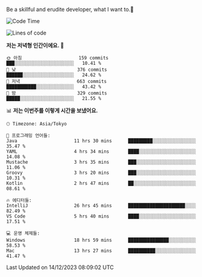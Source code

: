 Be a skillful and erudite developer, what I want to.👶

<!--START_SECTION:waka-->
![Code Time](http://img.shields.io/badge/Code%20Time-350%20hrs%2049%20mins-blue)

![Lines of code](https://img.shields.io/badge/%EC%A0%80%EB%8A%94%20%EC%97%AC%ED%83%9C%EA%B9%8C%EC%A7%80%20-745.0%20thousand%20%EC%A4%84%EC%9D%98%20%EC%BD%94%EB%93%9C%EB%A5%BC%20%EC%9E%91%EC%84%B1%ED%96%88%EC%96%B4%EC%9A%94.-blue)

**저는 저녁형 인간이에요. 🦉** 

```text
🌞 아침                     159 commits         ███░░░░░░░░░░░░░░░░░░░░░░   10.41 % 
🌆 낮　                     376 commits         ██████░░░░░░░░░░░░░░░░░░░   24.62 % 
🌃 저녁                     663 commits         ███████████░░░░░░░░░░░░░░   43.42 % 
🌙 밤　                     329 commits         █████░░░░░░░░░░░░░░░░░░░░   21.55 % 
```


📊 **저는 이번주를 이렇게 시간을 보냈어요.** 

```text
🕑︎ Timezone: Asia/Tokyo

💬 프로그래밍 언어들: 
Java                     11 hrs 30 mins      █████████░░░░░░░░░░░░░░░░   35.47 % 
YAML                     4 hrs 34 mins       ████░░░░░░░░░░░░░░░░░░░░░   14.08 % 
Mustache                 3 hrs 35 mins       ███░░░░░░░░░░░░░░░░░░░░░░   11.06 % 
Groovy                   3 hrs 20 mins       ███░░░░░░░░░░░░░░░░░░░░░░   10.31 % 
Kotlin                   2 hrs 47 mins       ██░░░░░░░░░░░░░░░░░░░░░░░   08.61 % 

🔥 에디터들: 
IntelliJ                 26 hrs 45 mins      █████████████████████░░░░   82.49 % 
VS Code                  5 hrs 40 mins       ████░░░░░░░░░░░░░░░░░░░░░   17.51 % 

💻 운영 체제들: 
Windows                  18 hrs 59 mins      ███████████████░░░░░░░░░░   58.53 % 
Mac                      13 hrs 27 mins      ██████████░░░░░░░░░░░░░░░   41.47 % 
```


 Last Updated on 14/12/2023 08:09:02 UTC
<!--END_SECTION:waka-->
